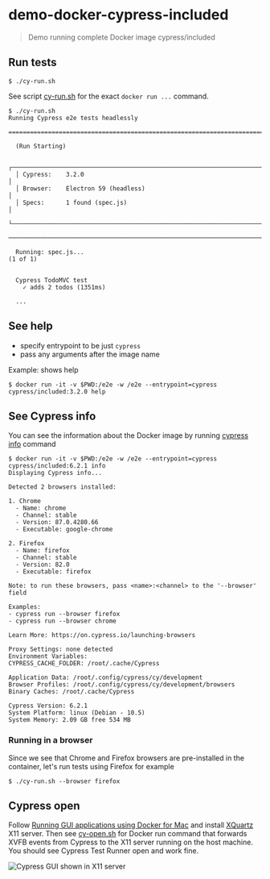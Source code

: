# demo-docker-cypress-included
> Demo running complete Docker image cypress/included

## Run tests

```shell
$ ./cy-run.sh
```

See script [cy-run.sh](cy-run.sh) for the exact `docker run ...` command.

```text
$ ./cy-run.sh
Running Cypress e2e tests headlessly

==============================================================================

  (Run Starting)

  ┌──────────────────────────────────────────────────────────────────────────┐
  │ Cypress:    3.2.0                                                        │
  │ Browser:    Electron 59 (headless)                                       │
  │ Specs:      1 found (spec.js)                                            │
  └──────────────────────────────────────────────────────────────────────────┘

──────────────────────────────────────────────────────────────────────────────

  Running: spec.js...                                                                      (1 of 1)


  Cypress TodoMVC test
    ✓ adds 2 todos (1351ms)

  ...
```

## See help

- specify entrypoint to be just `cypress`
- pass any arguments after the image name

Example: shows help

```shell
$ docker run -it -v $PWD:/e2e -w /e2e --entrypoint=cypress cypress/included:3.2.0 help
```

## See Cypress info

You can see the information about the Docker image by running [cypress info](https://on.cypress.io/command-line#cypress-info) command

```shell
$ docker run -it -v $PWD:/e2e -w /e2e --entrypoint=cypress cypress/included:6.2.1 info
Displaying Cypress info...

Detected 2 browsers installed:

1. Chrome
  - Name: chrome
  - Channel: stable
  - Version: 87.0.4280.66
  - Executable: google-chrome

2. Firefox
  - Name: firefox
  - Channel: stable
  - Version: 82.0
  - Executable: firefox

Note: to run these browsers, pass <name>:<channel> to the '--browser' field

Examples:
- cypress run --browser firefox
- cypress run --browser chrome

Learn More: https://on.cypress.io/launching-browsers

Proxy Settings: none detected
Environment Variables:
CYPRESS_CACHE_FOLDER: /root/.cache/Cypress

Application Data: /root/.config/cypress/cy/development
Browser Profiles: /root/.config/cypress/cy/development/browsers
Binary Caches: /root/.cache/Cypress

Cypress Version: 6.2.1
System Platform: linux (Debian - 10.5)
System Memory: 2.09 GB free 534 MB
```

### Running in a browser

Since we see that Chrome and Firefox browsers are pre-installed in the container, let's run tests using Firefox for example

```shell
$ ./cy-run.sh --browser firefox
```

## Cypress open

Follow [Running GUI applications using Docker for Mac](https://sourabhbajaj.com/blog/2017/02/07/gui-applications-docker-mac/) and install [XQuartz](https://www.xquartz.org) X11 server. Then see [cy-open.sh](cy-open.sh) for Docker run command that forwards XVFB events from Cypress to the X11 server running on the host machine. You should see Cypress Test Runner open and work fine.

![Cypress GUI shown in X11 server](images/cy-open.png)
